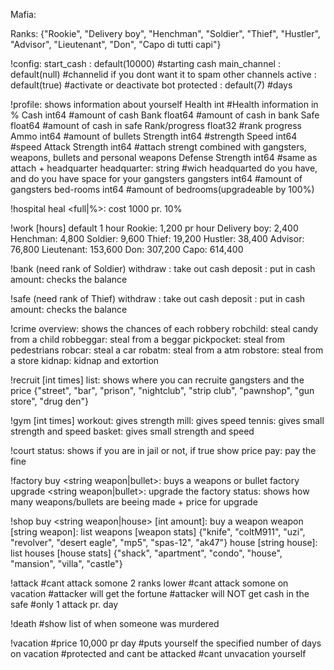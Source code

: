 Mafia: 

Ranks: {"Rookie", "Delivery boy", "Henchman", "Soldier", "Thief", "Hustler", "Advisor", "Lieutenant", "Don", "Capo di tutti capi"}

!config:
	start_cash <int>:		default(10000) #starting cash
	main_channel <int>:		default(null) #channelid if you dont want it to spam other channels
	active <bool>:			default(true) #activate or deactivate bot
	protected <int>:		default(7) #days

!profile: shows information about yourself
	Health 					int 	#Health information in %
	Cash 					int64 	#amount of cash
	Bank 					float64	#amount of cash in bank
	Safe					float64	#amount of cash in safe
	Rank/progress 			float32	#rank progress
	Ammo 					int64	#amount of bullets
	Strength 				int64	#strength 
	Speed 					int64	#speed
	Attack Strength 		int64	#attach strengt combined with gangsters, weapons, bullets and personal weapons
	Defense Strength 		int64	#same as attach + headquarter
	headquarter: 			string	#wich headquarted do you have, and do you have space for your gangsters
		gangsters 			int64	#amount of gangsters
		bed-rooms 			int64	#amount of bedrooms(upgradeable by 100%)

!hospital
	heal <full|%>: cost 1000 pr. 10%

!work [hours] default 1 hour
	Rookie: 			1,200 pr hour
	Delivery boy: 		2,400
	Henchman: 			4,800
	Soldier: 			9,600
	Thief:				19,200
	Hustler:			38,400
	Advisor: 			76,800
	Lieutenant: 		153,600
	Don: 				307,200
	Capo: 				614,400

!bank (need rank of Soldier)
	withdraw <int amount>: take out cash
	deposit <int amount>: put in cash
	amount: checks the balance

!safe (need rank of Thief)
	withdraw <int amount>: take out cash
	deposit <int amount>: put in cash
	amount: checks the balance

!crime
	overview: shows the chances of each robbery
	robchild: steal candy from a child
	robbeggar: steal from a beggar
	pickpocket: steal from pedestrians
	robcar: steal a car
	robatm: steal from a atm
	robstore: steal from a store
	kidnap: kidnap and extortion

!recruit <string location> [int times]
	list: shows where you can recruite gangsters and the price {"street", "bar", "prison", "nightclub", "strip club", "pawnshop", "gun store", "drug den"}

!gym <string type> [int times]
	workout: gives strength
	mill: gives speed
	tennis: gives small strength and speed
	basket: gives small strength and speed

!court
	status: shows if you are in jail or not, if true show price
	pay: pay the fine

!factory
	buy <string weapon|bullet>: buys a weapons or bullet factory
	upgrade <string weapon|bullet>: upgrade the factory
	status: shows how many weapons/bullets are beeing made + price for upgrade

!shop
	buy <string weapon|house> [int amount]: buy a weapon
	weapon [string weapon]: list weapons [weapon stats] {"knife", "coltM911", "uzi", "revolver", "desert eagle", "mp5", "spas-12", "ak47"}
	house [string house]: list houses [house stats] {"shack", "apartment", "condo", "house", "mansion", "villa", "castle"}

!attack
	<string user> <int gangsters> <int weapons> <int bullets>
	#cant attack somone 2 ranks lower
	#cant attack somone on vacation
	#attacker will get the fortune
	#attacker will NOT get cash in the safe
	#only 1 attack pr. day

!death
	#show list of when someone was murdered

!vacation <int days>
	#price 10,000 pr day
	#puts yourself the specified number of days on vacation
	#protected and cant be attacked
	#cant unvacation yourself